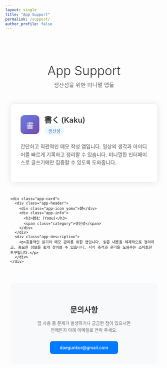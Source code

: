 ```yaml
---
layout: single
title: "App Support"
permalink: /support/
author_profile: false
---
```


<style>
.app-support {
  max-width: 800px;
  margin: 0 auto;
  padding: 2rem 1rem;
  font-family: -apple-system, BlinkMacSystemFont, "Segoe UI", Roboto, sans-serif;
}

.header {
  text-align: center;
  margin-bottom: 3rem;
}

.header h1 {
  font-size: 2.5rem;
  font-weight: 300;
  color: #333;
  margin-bottom: 0.5rem;
}

.header p {
  font-size: 1.1rem;
  color: #666;
  margin: 0;
}

.apps-grid {
  display: grid;
  grid-template-columns: repeat(auto-fit, minmax(350px, 1fr));
  gap: 2rem;
  margin-bottom: 3rem;
}

.app-card {
  background: #fff;
  border-radius: 12px;
  padding: 2rem;
  box-shadow: 0 2px 20px rgba(0,0,0,0.1);
  border: 1px solid #f0f0f0;
  transition: transform 0.2s ease, box-shadow 0.2s ease;
}

.app-card:hover {
  transform: translateY(-2px);
  box-shadow: 0 4px 25px rgba(0,0,0,0.15);
}

.app-header {
  display: flex;
  align-items: center;
  margin-bottom: 1.5rem;
}

.app-icon {
  width: 60px;
  height: 60px;
  border-radius: 12px;
  background: linear-gradient(135deg, #667eea 0%, #764ba2 100%);
  display: flex;
  align-items: center;
  justify-content: center;
  margin-right: 1rem;
  font-size: 1.5rem;
  color: white;
  font-weight: 500;
}

.app-icon.yomu {
  background: linear-gradient(135deg, #f093fb 0%, #f5576c 100%);
}

.app-info h3 {
  font-size: 1.5rem;
  font-weight: 600;
  color: #333;
  margin: 0 0 0.25rem 0;
}

.app-info .category {
  font-size: 0.9rem;
  color: #007AFF;
  background: #f0f8ff;
  padding: 0.25rem 0.75rem;
  border-radius: 20px;
  display: inline-block;
}

.app-description {
  color: #555;
  line-height: 1.6;
  font-size: 1rem;
}

.contact-section {
  background: #f8f9fa;
  border-radius: 12px;
  padding: 2rem;
  text-align: center;
}

.contact-section h2 {
  font-size: 1.5rem;
  font-weight: 600;
  color: #333;
  margin-bottom: 1rem;
}

.contact-section p {
  color: #666;
  margin-bottom: 1.5rem;
  line-height: 1.6;
}

.email-link {
  display: inline-block;
  background: #007AFF;
  color: white;
  text-decoration: none;
  padding: 0.75rem 2rem;
  border-radius: 8px;
  font-weight: 500;
  transition: background-color 0.2s ease;
}

.email-link:hover {
  background: #0056b3;
  color: white;
  text-decoration: none;
}

@media (max-width: 768px) {
  .apps-grid {
    grid-template-columns: 1fr;
  }
  
  .header h1 {
    font-size: 2rem;
  }
  
  .app-support {
    padding: 1rem;
  }
}
</style>

<div class="app-support">
  <div class="header">
    <h1>App Support</h1>
    <p>생산성을 위한 미니멀 앱들</p>
  </div>

  <div class="apps-grid">
    <div class="app-card">
      <div class="app-header">
        <div class="app-icon">書</div>
        <div class="app-info">
          <h3>書く (Kaku)</h3>
          <span class="category">생산성</span>
        </div>
      </div>
      <div class="app-description">
        <p>간단하고 직관적인 메모 작성 앱입니다. 일상의 생각과 아이디어를 빠르게 기록하고 정리할 수 있습니다. 미니멀한 인터페이스로 글쓰기에만 집중할 수 있도록 도와줍니다.</p>
      </div>
    </div>

    <div class="app-card">
      <div class="app-header">
        <div class="app-icon yomu">読</div>
        <div class="app-info">
          <h3>読む (Yomu)</h3>
          <span class="category">생산성</span>
        </div>
      </div>
      <div class="app-description">
        <p>효율적인 읽기와 메모 관리를 위한 앱입니다. 읽은 내용을 체계적으로 정리하고, 중요한 정보를 쉽게 찾아볼 수 있습니다. 지식 축적과 관리를 도와주는 스마트한 도구입니다.</p>
      </div>
    </div>
  </div>

  <div class="contact-section">
    <h2>문의사항</h2>
    <p>
      앱 사용 중 문제가 발생하거나 궁금한 점이 있으시면<br>
      언제든지 아래 이메일로 연락 주세요.
    </p>
    <a href="mailto:daegunkor@gmail.com" class="email-link">
      daegunkor@gmail.com
    </a>
  </div>
</div>
